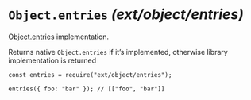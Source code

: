 `Object.entries` *(ext/object/entries)*
=======================================

[Object.entries](https://developer.mozilla.org/en-US/docs/Web/JavaScript/Reference/Global_Objects/Object/entries) implementation.

Returns native `Object.entries` if it’s implemented, otherwise library implementation is returned

    const entries = require("ext/object/entries");

    entries({ foo: "bar" }); // [["foo", "bar"]]
